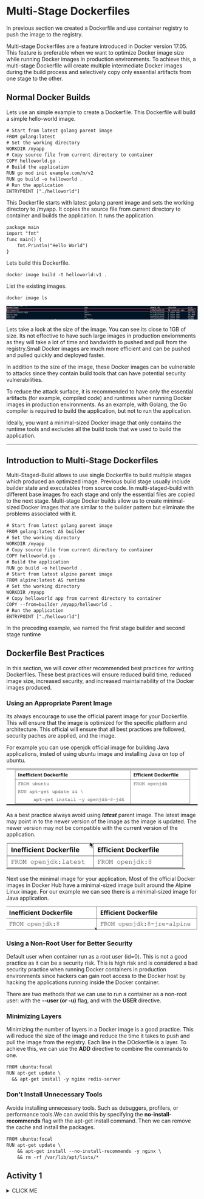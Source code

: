 # Multi-Stage Dockerfiles

In previous section we created a Dockerfile  and use container registry to push the image to the registry.

Multi-stage Dockerfiles are a feature introduced in Docker version 17.05. This feature is preferable when we want to optimize Docker image size while running Docker images in production environments. To achieve this, a multi-stage Dockerfile will create multiple intermediate Docker images during the build process and selectively copy only essential artifacts from one stage to the other.

## Normal Docker Builds

Lets use an simple example to create a Dockerfile. This Dockerfile will build a simple hello-world image.

```
# Start from latest golang parent image
FROM golang:latest
# Set the working directory
WORKDIR /myapp
# Copy source file from current directory to container
COPY helloworld.go .
# Build the application
RUN go mod init example.com/m/v2
RUN go build -o helloworld .
# Run the application
ENTRYPOINT ["./helloworld"]
```

This Dockerfile starts with latest golang parent image and sets the working directory to /myapp. It copies the source file from current directory to container and builds the application. It runs the application.

```
package main
import "fmt"
func main() {
    fmt.Println("Hello World")
}
```

Lets build this Dockerfile.

```
docker image build -t helloworld:v1 .
```
List the existing images.

```
docker image ls  
```
![docker-ls-image](./images/docker-ls.png)

Lets take a look at the size of the image. You can see its close to 1GB of size. Its not effective to have such large images in production enviornments as they will take a lot of time and bandwidth to pushed and pull from the registry.Small Docker images are much more efficient and can be pushed and pulled quickly and deployed faster.

In addition to the size of the image, these Docker images can be vulnerable to attacks since they contain build tools that can have potential security vulnerabilities.

To reduce the attack surface, it is recommended to have only the essential artifacts (for example, compiled code) and runtimes when running Docker images in production environments. As an example, with Golang, the Go compiler is required to build the application, but not to run the application.

Ideally, you want a minimal-sized Docker image that only contains the runtime tools and excludes all the build tools that we used to build the application.

---

## Introduction to Multi-Stage Dockerfiles

Multi-Staged-Build allows to use single Dockerfile to build multiple stages which produced an optimized image. Previous build stage usually include builder state and executables from source code. In multi-staged-build with different base images fro each stage and only the essential files are copied to the next stage. Multi-stage Docker builds allow us to create minimal-sized Docker images that are similar to the builder pattern but eliminate the problems associated with it.

```
# Start from latest golang parent image
FROM golang:latest AS builder 
# Set the working directory
WORKDIR /myapp
# Copy source file from current directory to container
COPY helloworld.go .
# Build the application
RUN go build -o helloworld .
# Start from latest alpine parent image
FROM alpine:latest AS runtime
# Set the working directory
WORKDIR /myapp
# Copy helloworld app from current directory to container
COPY --from=builder /myapp/helloworld .
# Run the application
ENTRYPOINT ["./helloworld"]
```

In the preceding example, we named the first stage builder and second stage runtime

## Dockerfile Best Practices

In this section, we will cover other recommended best practices for writing Dockerfiles. These best practices will ensure reduced build time, reduced image size, increased security, and increased maintainability of the Docker images produced.

### Using an Appropriate Parent Image

Its always encourage to use the official parent image for your Dockerfile. This will ensure that the image is optimized for the specific platform and architecture. This official will ensure that all best practices are followed, security paches are applied, and the image.

For example you can use openjdk official image for building Java applications, insted of using ubuntu image and installing Java on top of ubuntu.

![docker-perent-image](./images/use-perent-image.png)

As a best practice always avoid using **_latest_** parent image. The latest image may point in to the newer version of the image as the image is updated. The newer version may not be compatible with the current version of the application.


![docker-latest-tag](./images/docker-latest-tag.png)

Next use the minimal image for your application. Most of the official Docker images in Docker Hub have a minimal-sized image built around the Alpine Linux image. For our example we can see there is a minimal-sized image for Java application.

![docker-latest-tag](./images/minimal-image.png)

### Using a Non-Root User for Better Security

Default user when container run as a root user (id=0). This is not a good practice as it can be a security risk. This is high risk and is considered a bad security practice when running Docker containers in production environments since hackers can gain root access to the Docker host by hacking the applications running inside the Docker container.

There are two methods that we can use to run a container as a non-root user: with the **--user (or -u)** flag, and with the **USER** directive.

### Minimizing Layers

Minimizing the number of layers in a Docker image is a good practice. This will reduce the size of the image and reduce the time it takes to push and pull the image from the registry. Each line in the DOckerfile is a layer. To achieve this, we can use the **ADD** directive to combine the commands to one.

```
FROM ubuntu:focal
RUN apt-get update \
  && apt-get install -y nginx redis-server
```

### Don't Install Unnecessary Tools

Avoide installing unnecessary tools. Such as debuggers, profilers, or performance tools.We can avoid this by specifying the **no-install-recommends** flag with the apt-get install command. Then we can remove the cache and install the packages.

```
FROM ubuntu:focal
RUN apt-get update \
    && apt-get install --no-install-recommends -y nginx \
    && rm -rf /var/lib/apt/lists/*
```

## Activity 1

<details><summary>CLICK ME</summary>
<p>

Create a go lang HTTP server with different respose based on the URL

| Invoke URL | Message |
| ------------- | ------------- |
| http://127.0.0.1:portNumber/  | Home Page  |
| http://127.0.0.1:portNumber/contact  | Contact Us |
| http://127.0.0.1:portNumber/login  | Login Page |


For this task use a Dockerfile with multi-staged build.

```
package main
import (
    "net/http"
    "fmt"
    "log"
    "os"
)
func main() {
    http.HandleFunc("/", defaultHandler)
    http.HandleFunc("/contact", contactHandler)
    http.HandleFunc("/login", loginHandler)
    port := os.Getenv("PORT")
    if port == "" {
        port = "8080"
    }
    log.Println("Service started on port " + port)
    err := http.ListenAndServe(":"+port, nil)
    if err != nil {
        log.Fatal("ListenAndServe: ", err)
        return
    }
}
func defaultHandler(w http.ResponseWriter, r *http.Request) {
    fmt.Fprintf(w, "<h1>Home Page</h1>")
}
func contactHandler(w http.ResponseWriter, r *http.Request) {
    fmt.Fprintf(w, "<h1>Contact Us</h1>")
}
func loginHandler(w http.ResponseWriter, r *http.Request) {
    fmt.Fprintf(w, "<h1>Login Page</h1>")
}
```

1. Create a folder to store the activity files.
2. Create a main.go file with the code provided in the preceding code block.
3. Create a multi-stage Dockerfile with two stages. The first stage will use the golang image. This stage will build the Golang application using the go build command. The second stage will use an alpine image. This stage will copy the executable from the first stage and execute it.
4. Build and run the Docker image.
5. Once completed, stop and remove the Docker container.

</p>
</details>